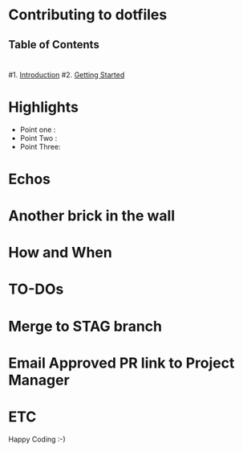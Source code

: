 # Contributing to dotfiles
 ## Table of Contents
 #
 #1. [Introduction](#introduction)
 #2. [Getting Started](#getting-started)

 # Highlights
 
 - Point one : 
 - Point Two :
 - Point Three: 


 # Echos
 
 
 # Another brick in the wall
 # How and When 
 


 # TO-DOs
 


 # Merge to STAG branch
 # Email Approved PR link to Project Manager
 # ETC

Happy Coding :-)

